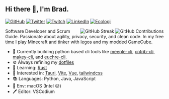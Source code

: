 ## Hi there 👋, I'm Brad.

[![GitHub](https://img.shields.io/badge/-boldandbrad-3a3a3a?style=flat&logo=GitHub&logoColor=white)](https://github.com/boldandbrad)
[![Twitter](https://img.shields.io/badge/-@boldandbrad-00acee?style=flat&logo=Twitter&logoColor=white)](https://twitter.com/boldandbrad)
[![Twitch](https://img.shields.io/badge/-boldandbrad-a970ff?style=flat&logo=Twitch&logoColor=white)](https://twitch.tv/boldandbrad)
[![LinkedIn](https://img.shields.io/badge/-Bradley_Wojcik-0072b1?style=flat&logo=LinkedIn&logoColor=white)](https://www.linkedin.com/in/bradleycwojcik)
[![Ecologi](https://img.shields.io/ecologi/trees/bradleycwojcik)](https://ecologi.com/bradleycwojcik)

<img align='right' src='https://github-readme-stats.vercel.app/api?username=boldandbrad&include_all_commits=true&show_icons=true&theme=transparent&width=500&hide_title=true'
alt='GitHub Contributions'>
<img align='right' src='https://streak-stats.demolab.com/?user=boldandbrad&hide_total_contributions=true&card_width=467&theme=transparent'
alt='GitHub Streak'>

Software Developer and Scrum Guide. Passionate about agility,
privacy, security, and clean code. In my free time I play Minecraft and
tinker with legos and my modded GameCube.

- 🔭 Currently building python based cli tools like [meeple-cli](https://github.com/boldandbrad/meeple-cli),
  [cntrib-cli](https://github.com/boldandbrad/cntrib-cli), [makey-cli](https://github.com/boldandbrad/makey-cli),
  and [euchre-cli](https://github.com/boldandbrad/euchre-cli).
- ⚙️ Always refining my [dotfiles](https://github.com/boldandbrad/dotfiles)
- 🌱 Learning: [Rust](https://www.rust-lang.org)
- 🤔 Interested in: [Tauri](https://tauri.app), [Vite](https://vitejs.dev),
  [Vue](https://vuejs.org), [tailwindcss](https://tailwindcss.com)
- 📚 Languages: Python, Java, JavaScript
- 🍎 Env: macOS (Intel 😥)
- 🖊️ Editor: VSCodium
